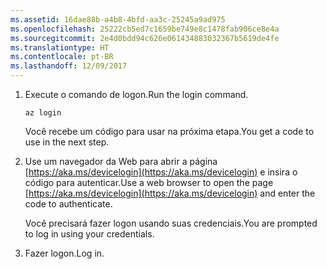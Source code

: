 ```yaml
---
ms.assetid: 16dae88b-a4b8-4bfd-aa3c-25245a9ad975
ms.openlocfilehash: 25222cb5ed7c1659be749e8c1478fab906ce8e4a
ms.sourcegitcommit: 2e4d0bdd94c626e061434883032367b5619de4fe
ms.translationtype: HT
ms.contentlocale: pt-BR
ms.lasthandoff: 12/09/2017
---
```

1. <span data-ttu-id="2ce3c-101">Execute o comando de logon.</span><span class="sxs-lookup"><span data-stu-id="2ce3c-101">Run the login command.</span></span>

    ```azurecli-interactive
    az login
    ```

   <span data-ttu-id="2ce3c-102">Você recebe um código para usar na próxima etapa.</span><span class="sxs-lookup"><span data-stu-id="2ce3c-102">You get a code to use in the next step.</span></span>

1. <span data-ttu-id="2ce3c-103">Use um navegador da Web para abrir a página [https://aka.ms/devicelogin](https://aka.ms/devicelogin) e insira o código para autenticar.</span><span class="sxs-lookup"><span data-stu-id="2ce3c-103">Use a web browser to open the page [https://aka.ms/devicelogin](https://aka.ms/devicelogin) and enter the code to authenticate.</span></span>

    <span data-ttu-id="2ce3c-104">Você precisará fazer logon usando suas credenciais.</span><span class="sxs-lookup"><span data-stu-id="2ce3c-104">You are prompted to log in using your credentials.</span></span>

1. <span data-ttu-id="2ce3c-105">Fazer logon.</span><span class="sxs-lookup"><span data-stu-id="2ce3c-105">Log in.</span></span>


